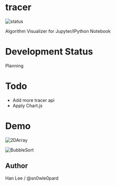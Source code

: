# tracer
![status](https://img.shields.io/badge/status-unstable-red.svg)

Algorithm Visualizer for Jupyter/IPython Notebook

# Development Status
Planning

# Todo
- Add more tracer api
- Apply Chart.js

# Demo
![2DArray](http://i.imgur.com/pRHVLcN.gif)

![BubbleSort](http://i.imgur.com/yveLVHX.gif)

Author
------

Han Lee / @sn0wle0pard
